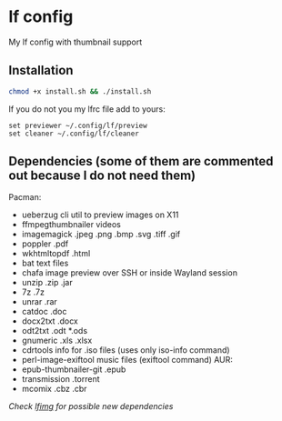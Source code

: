 # lf config

My lf config with thumbnail support

## Installation
```bash
chmod +x install.sh && ./install.sh
```

If you do not you my lfrc file add to yours:
```
set previewer ~/.config/lf/preview
set cleaner ~/.config/lf/cleaner
```


## Dependencies (some of them are commented out because I do not need them)

Pacman:
- ueberzug                cli util to preview images on X11
- ffmpegthumbnailer       videos
- imagemagick             .jpeg .png .bmp .svg .tiff .gif
- poppler                 .pdf
- wkhtmltopdf             .html
- bat                     text files
- chafa                   image preview over SSH or inside Wayland session
- unzip                   .zip .jar
- 7z                      .7z
- unrar                   .rar
- catdoc                  .doc
- docx2txt                .docx
- odt2txt                 .odt *.ods
- gnumeric                .xls .xlsx
- cdrtools                info for .iso files (uses only iso-info command)
- perl-image-exiftool     music files (exiftool command)
AUR:
- epub-thumbnailer-git    .epub
- transmission            .torrent
- mcomix                  .cbz .cbr


*Check [lfimg](https://github.com/cirala/lfimg#prerequisites) for possible new dependencies*
